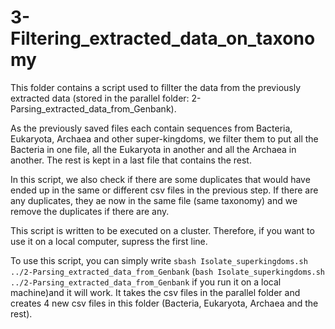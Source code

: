 # 3-Filtering_extracted_data_on_taxonomy

This folder contains a script used to fillter the data from the previously extracted data (stored in the parallel folder: 
2-Parsing_extracted_data_from_Genbank). 

As the previously saved files each contain sequences from  Bacteria, Eukaryota, Archaea and other super-kingdoms, we filter them to put all the Bacteria in one file, all the Eukaryota in another and all the Archaea in another. The rest is kept in a last file that contains the rest. 

In this script, we also check if there are some duplicates that would have ended up in the same or different csv files in the previous step. 
If there are any duplicates, they ae now in the same file (same taxonomy) and we remove the duplicates if there are any.

This script is written to be executed on a cluster. Therefore, if you want to use it on a local computer, supress the first line.

To use this script, you can simply write `sbash Isolate_superkingdoms.sh ../2-Parsing_extracted_data_from_Genbank` (`bash Isolate_superkingdoms.sh ../2-Parsing_extracted_data_from_Genbank` if you run it on a local machine)and it will work. It takes the csv files in the parallel folder and creates 4 new csv files in this folder (Bacteria, Eukaryota, Archaea and the rest).
